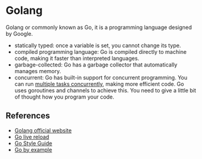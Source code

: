 # Golang

Golang or commonly known as Go, it is a programming language designed by Google.

- statically typed: once a variable is set, you cannot change its type.
- compiled programming language: Go is compiled directly to machine code, making
  it faster than interpreted languages.
- garbage-collected: Go has a garbage collector that automatically manages memory.
- concurrent: Go has built-in support for concurrent programming. You can run
  [multiple tasks concurrently](../architecture/patterns/concurrency-patterns.md),
  making more efficient code. Go uses goroutines and channels to achieve this.
  You need to give a little bit of thought how you program your code.

## References

- [Golang official website](https://golang.org/)
- [Go live reload](https://github.com/cosmtrek/air)
- [Go Style Guide](https://github.com/uber-go/guide/blob/master/style.md)
- [Go by example](https://gobyexample.com/)
